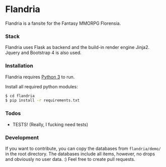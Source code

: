 # Flandria

Flandria is a fansite for the Fantasy MMORPG Florensia.

### Stack

Flandria uses Flask as backend and the build-in render engine Jinja2.
Jquery and Bootstrap 4 is also used.

### Installation

Flandria requires [Python 3](https://www.python.org/) to run.

Install all required python modules:

```sh
$ cd flandria
$ pip install -r requirements.txt
```

### Todos

 - TESTS! (Really, I fucking need tests)

### Development

If you want to contribute, you can copy the databases from ```flandria/demo/``` in the root directory. The databases include all items, however, no drops and obviously no user data. :)
Feel free to create pull requests. 
